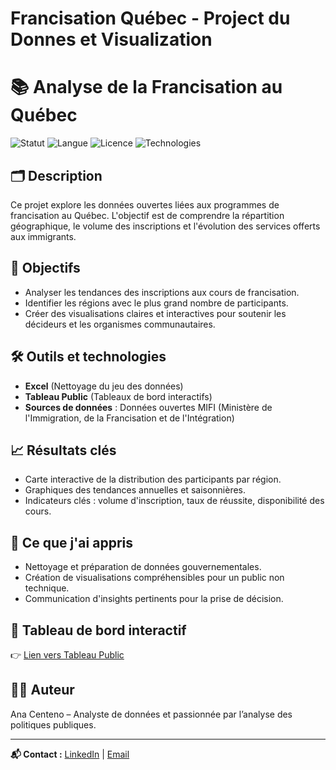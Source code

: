 # Francisation Québec - Project du Donnes et Visualization

# 📚 Analyse de la Francisation au Québec

![Statut](https://img.shields.io/badge/Statut-En%20cours-orange)
![Langue](https://img.shields.io/badge/Language-Français-blue)
![Licence](https://img.shields.io/badge/Licence-MIT-green)
![Technologies](https://img.shields.io/badge/Outils-Python%20%7C%20Tableau-lightgrey)


## 🗂️ Description
Ce projet explore les données ouvertes liées aux programmes de francisation au Québec. L'objectif est de comprendre la répartition géographique, le volume des inscriptions et l'évolution des services offerts aux immigrants.

## 🎯 Objectifs
- Analyser les tendances des inscriptions aux cours de francisation.
- Identifier les régions avec le plus grand nombre de participants.
- Créer des visualisations claires et interactives pour soutenir les décideurs et les organismes communautaires.

## 🛠️ Outils et technologies
- **Excel** (Nettoyage du jeu des données)
- **Tableau Public** (Tableaux de bord interactifs)
- **Sources de données** : Données ouvertes MIFI (Ministère de l'Immigration, de la Francisation et de l'Intégration)

## 📈 Résultats clés
- Carte interactive de la distribution des participants par région.
- Graphiques des tendances annuelles et saisonnières.
- Indicateurs clés : volume d'inscription, taux de réussite, disponibilité des cours.

## 🚀 Ce que j'ai appris
- Nettoyage et préparation de données gouvernementales.
- Création de visualisations compréhensibles pour un public non technique.
- Communication d'insights pertinents pour la prise de décision.

## 🔗 Tableau de bord interactif
👉 [Lien vers Tableau Public](https://tonlien.tableaupublic.com) 


## 👩‍💻 Auteur
Ana Centeno – Analyste de données et passionnée par l’analyse des politiques publiques.

---

**📬 Contact :** [LinkedIn](https://www.linkedin.com/in/ana-centeno-baltazar/) | [Email](CentenoAj@outlook.com)
